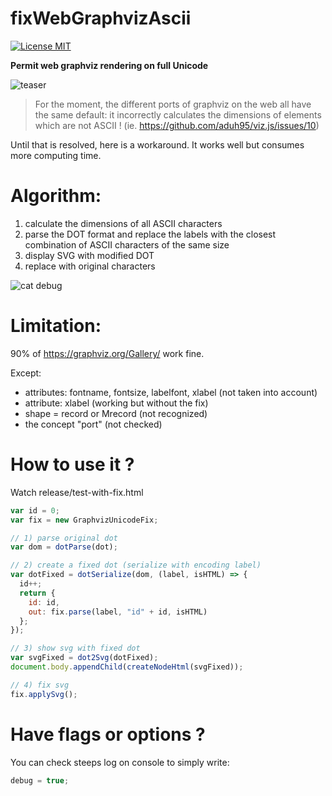 # fixWebGraphvizAscii

[![License MIT](https://img.shields.io/npm/l/@aduh95/viz.js.svg)](https://github.com/aduh95/viz.js/blob/master/LICENCE)

**Permit web graphviz rendering on full Unicode**

![teaser](https://user-images.githubusercontent.com/59834740/114241795-2fa22e00-9960-11eb-8766-7ff18bfe19e1.png)

> For the moment, the different ports of graphviz on the web all have the same default: 
> it incorrectly calculates the dimensions of elements which are not ASCII !
> (ie. https://github.com/aduh95/viz.js/issues/10)

Until that is resolved, here is a workaround. It works well but consumes more computing time.

# Algorithm:
1) calculate the dimensions of all ASCII characters
2) parse the DOT format and replace the labels with the closest combination of ASCII characters of the same size
3) display SVG with modified DOT
4) replace with original characters

![cat debug](https://user-images.githubusercontent.com/59834740/114245224-6bd88d00-9966-11eb-926c-bddac9aeba7e.png)

# Limitation:
90% of https://graphviz.org/Gallery/ work fine.

Except:
- attributes: fontname, fontsize, labelfont, xlabel (not taken into account)
- attribute: xlabel (working but without the fix)
- shape = record or Mrecord (not recognized)
- the concept "port" (not checked)

# How to use it ?
Watch release/test-with-fix.html

```javascript
var id = 0;
var fix = new GraphvizUnicodeFix;	

// 1) parse original dot
var dom = dotParse(dot);

// 2) create a fixed dot (serialize with encoding label)
var dotFixed = dotSerialize(dom, (label, isHTML) => {	
  id++;
  return {
    id: id,
    out: fix.parse(label, "id" + id, isHTML)
  };
});

// 3) show svg with fixed dot
var svgFixed = dot2Svg(dotFixed);						
document.body.appendChild(createNodeHtml(svgFixed));

// 4) fix svg
fix.applySvg();											
```

# Have flags or options ?
You can check steeps log on console to simply write:
```javascript
debug = true;
```

